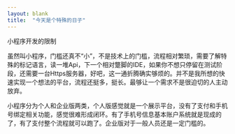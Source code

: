 ```yaml
---
layout: blank
title:  "今天是个特殊的日子" 
---
```

小程序开发的限制

​	虽然叫小程序，门槛还真不“小”，不是技术上的门槛，流程相对繁琐，需要了解特殊的标记语言，读一堆Api，下一个相对蹩脚的IDE，如果你不想只停留在测试阶段，还需要一台Https服务器，好吧，这一通折腾确实够烦的。并不是我所想的快速实现一个想法的平台，流程还挺多，挺长。最够让一个需求不是很迫切的人主动放弃。

​	小程序分为个人和企业版两类，个人版感觉就是一个展示平台，没有了支付和手机号绑定相关功能，感觉很难形成闭环。有了手机号信息基本账户系统就是现成的了，有了支付整个流程就可以跑了。企业版对于一般人员还是一定门槛的。

​	

​	